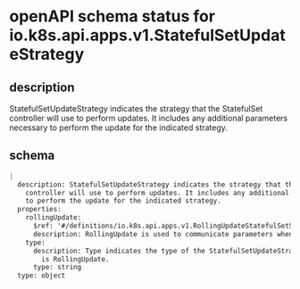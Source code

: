 # openAPI schema status for io.k8s.api.apps.v1.StatefulSetUpdateStrategy

## description

StatefulSetUpdateStrategy indicates the strategy that the StatefulSet controller will use to perform updates. It includes any additional parameters necessary to perform the update for the indicated strategy.

## schema

```yaml
|
  description: StatefulSetUpdateStrategy indicates the strategy that the StatefulSet
    controller will use to perform updates. It includes any additional parameters necessary
    to perform the update for the indicated strategy.
  properties:
    rollingUpdate:
      $ref: '#/definitions/io.k8s.api.apps.v1.RollingUpdateStatefulSetStrategy'
      description: RollingUpdate is used to communicate parameters when Type is RollingUpdateStatefulSetStrategyType.
    type:
      description: Type indicates the type of the StatefulSetUpdateStrategy. Default
        is RollingUpdate.
      type: string
  type: object

```
